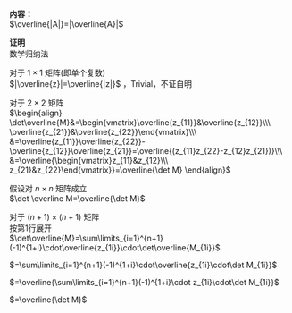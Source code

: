 **内容：**  
$\overline{|A|}=|\overline{A}|$  
  
**证明**  
数学归纳法  
  
对于 $1×1$ 矩阵(即单个复数)  
$|\overline{z}|=\overline{|z|}$ ，Trivial，不证自明  
  
对于 $2×2$ 矩阵  
$\begin{align}  
\det\overline{M}&=\begin{vmatrix}\overline{z_{11}}&\overline{z_{12}}\\\ \overline{z_{21}}&\overline{z_{22}}\end{vmatrix}\\\  
&=\overline{z_{11}}\overline{z_{22}}-\overline{z_{12}}\overline{z_{21}}=\overline{(z_{11}z_{22}-z_{12}z_{21})}\\\  
&=\overline{\begin{vmatrix}z_{11}&z_{12}\\\ z_{21}&z_{22}\end{vmatrix}}=\overline{\det M}  
\end{align}$  
  
假设对 $n×n$ 矩阵成立  
$\det \overline M=\overline{\det M}$  
  
对于 $(n+1)×(n+1)$ 矩阵  
按第1行展开  
$\det\overline{M}=\sum\limits_{i=1}^{n+1}(-1)^{1+i}\cdot\overline{z_{1i}}\cdot\det\overline{M_{1i}}$  
  
$=\sum\limits_{i=1}^{n+1}(-1)^{1+i}\cdot\overline{z_{1i}\cdot\det M_{1i}}$  
  
$=\overline{\sum\limits_{i=1}^{n+1}(-1)^{1+i}\cdot z_{1i}\cdot\det M_{1i}}$  
  
$=\overline{\det M}$  
